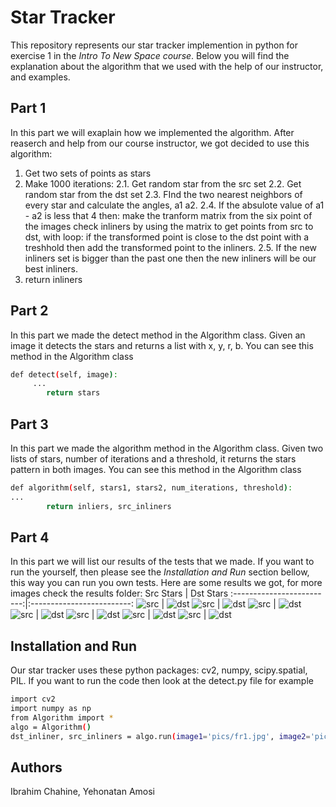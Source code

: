 # Star Tracker
This repository represents our star tracker implemention in python for exercise 1 in the _Intro To New Space course_.
Below you will find the explanation about the algorithm that we used with the help of our instructor, and examples.

## Part 1
In this part we will exaplain how we implemented the algorithm.
After reaserch and help from our course instructor, we got decided to use this algorithm:
1. Get two sets of points as stars
2. Make 1000 iterations:
2.1. Get random star from the src set
2.2. Get random star from the dst set
2.3. FInd the two nearest neighbors of every star and calculate the angles, a1 a2.
2.4. If the absulote value of a1 - a2 is less that 4 then:
    make the tranform matrix from the six point of the images 
    check inliners by using the matrix to get points from src to dst, with loop:
    if the transformed point is close to the dst point with a treshhold then add the transformed point
    to the inliners.
2.5. If the new inliners set is bigger than the past one then the new inliners will be our best inliners.
3. return inliners

## Part 2
In this part we made the detect method in the Algorithm class. Given an image it detects the stars and returns a list with x, y, r, b.
You can see this method in the Algorithm class 
```sh
def detect(self, image):
     ...
        return stars
```
## Part 3
In this part we made the algorithm method in the Algorithm class. Given two lists of stars, number of iterations and a threshold, it returns the stars pattern in both images.
You can see this method in the Algorithm class 
```sh
def algorithm(self, stars1, stars2, num_iterations, threshold):
...
        return inliers, src_inliners
```
## Part 4
In this part we will list our results of the tests that we made.
If you want to run the yourself, then please see the _Installation and Run_ section bellow, this way you can run you own tests.
Here are some results we got, for more images check the results folder:
Src Stars            |  Dst Stars
:-------------------------:|:-------------------------:
![src](https://github.com/ibrahimchahine/star-tracker-ex1/blob/main/results/src.png)  |  ![dst](https://github.com/ibrahimchahine/star-tracker-ex1/blob/main/results/dst.png)
![src](https://github.com/ibrahimchahine/star-tracker-ex1/blob/main/results/src2.png)  |  ![dst](https://github.com/ibrahimchahine/star-tracker-ex1/blob/main/results/dst2.png)
![src](https://github.com/ibrahimchahine/star-tracker-ex1/blob/main/results/src3.png)  |  ![dst](https://github.com/ibrahimchahine/star-tracker-ex1/blob/main/results/dst3.png)
![src](https://github.com/ibrahimchahine/star-tracker-ex1/blob/main/results/src9.png)  |  ![dst](https://github.com/ibrahimchahine/star-tracker-ex1/blob/main/results/dst9.png)
![src](https://github.com/ibrahimchahine/star-tracker-ex1/blob/main/results/src6.png)  |  ![dst](https://github.com/ibrahimchahine/star-tracker-ex1/blob/main/results/dst6.png)
![src](https://github.com/ibrahimchahine/star-tracker-ex1/blob/main/results/src7.png)  |  ![dst](https://github.com/ibrahimchahine/star-tracker-ex1/blob/main/results/dst7.png)
![src](https://github.com/ibrahimchahine/star-tracker-ex1/blob/main/results/src8.png)  |  ![dst](https://github.com/ibrahimchahine/star-tracker-ex1/blob/main/results/dst8.png)
## Installation and Run
Our star tracker uses these python packages: cv2, numpy, scipy.spatial, PIL.
If you want to run the code then look at the detect.py file for example
```sh
import cv2
import numpy as np
from Algorithm import *
algo = Algorithm()
dst_inliner, src_inliners = algo.run(image1='pics/fr1.jpg', image2='pics/fr2.jpg')
```

## Authors
Ibrahim Chahine, Yehonatan Amosi
